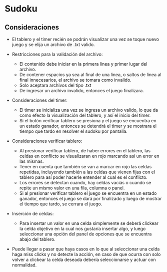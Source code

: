 # Sudoku

## Consideraciones
* El tablero y el timer recién se podrán visualizar  una vez se toque nuevo juego y se elija un archivo de .txt valido.

* Restricciones para la validación del archivo:
    * El contenido debe iniciar en la primera linea y primer lugar del archivo.
    * De contener espacios ya sea al final de una linea, o saltos de linea al final innecesarios,
      el archivo se tomara como invalido.
    * Solo aceptara archivos del tipo .txt
    * De ingresar un archivo invalido, entonces el juego finalizara.

* Consideraciones del timer:
    * El timer se inicializa una vez se ingresa un archivo valido, lo que da como efecto la visualización del tablero, 
      y así el inicio del timer.
    * Si el botón verificar tablero se presiona y el juego se encuentra en un estado ganador,
      entonces se detendrá el timer y se mostrara el tiempo que tardo en resolver el sudoku por pantalla.

* Consideraciones verificar tablero:
    * Al presionar verificar tablero, de haber errores en el tablero, las celdas en conflicto se visualizaran en rojo
      marcando así un error en las mismas. 
    * Tener en cuenta que también se van a marcar en rojo las celdas repetidas, incluyendo también a las celdas 
      que vienen fijas con el tablero para así poder hacerle entender al cual es el conflicto.
    * Los errores se detectan cuando, hay celdas vaciás o cuando se repite un mismo valor en una fila, columna o panel.
    * Si al presionar verificar tablero el juego se encuentra en un estado ganador,
      entonces el juego se dará por finalizado y luego de mostrar el tiempo que tardo, se cerrara el juego.

* Inserción de celdas:
  * Para insertar un valor en una celda simplemente se deberá clickear la celda objetivo en la cual nos gustaría insertar algo,
    y luego seleccionar una opción del panel de opciones que se encuentra abajo del tablero.

* Puede llegar a pasar que haya casos en lo que al seleccionar una celda haga miss clicks y no detecte la acción,
  en caso de que ocurra con solo volver a clickear la celda deseada debería seleccionarse y actuar con normalidad.
